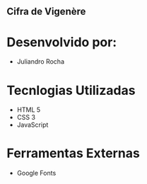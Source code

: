 ## Cifra de Vigenère

# Desenvolvido por:
 - Juliandro Rocha

# Tecnlogias Utilizadas
- HTML 5
- CSS 3
- JavaScript

# Ferramentas Externas
- Google Fonts